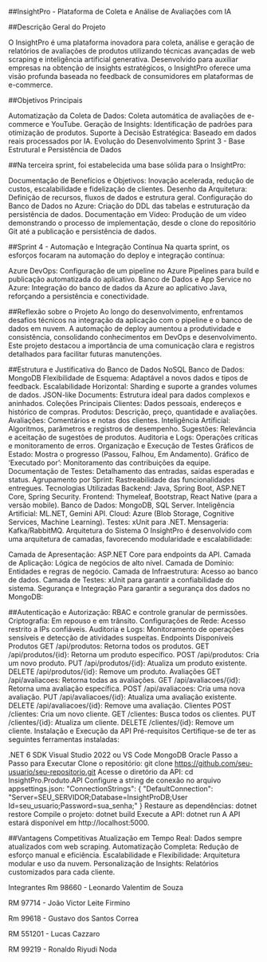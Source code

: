 ##InsightPro - Plataforma de Coleta e Análise de Avaliações com IA

##Descrição Geral do Projeto

O InsightPro é uma plataforma inovadora para coleta, análise e geração de relatórios de avaliações de produtos utilizando técnicas avançadas de web scraping e inteligência artificial generativa. Desenvolvido para auxiliar empresas na obtenção de insights estratégicos, o InsightPro oferece uma visão profunda baseada no feedback de consumidores em plataformas de e-commerce.

##Objetivos Principais

Automatização da Coleta de Dados: Coleta automática de avaliações de e-commerce e YouTube.
Geração de Insights: Identificação de padrões para otimização de produtos.
Suporte à Decisão Estratégica: Baseado em dados reais processados por IA.
Evolução do Desenvolvimento
Sprint 3 - Base Estrutural e Persistência de Dados

##Na terceira sprint, foi estabelecida uma base sólida para o InsightPro:

Documentação de Benefícios e Objetivos: Inovação acelerada, redução de custos, escalabilidade e fidelização de clientes.
Desenho da Arquitetura: Definição de recursos, fluxos de dados e estrutura geral.
Configuração do Banco de Dados no Azure: Criação do DDL das tabelas e estruturação da persistência de dados.
Documentação em Vídeo: Produção de um vídeo demonstrando o processo de implementação, desde o clone do repositório Git até a publicação e persistência de dados.

##Sprint 4 - Automação e Integração Contínua
Na quarta sprint, os esforços focaram na automação do deploy e integração contínua:

Azure DevOps: Configuração de um pipeline no Azure Pipelines para build e publicação automatizada do aplicativo.
Banco de Dados e App Service no Azure: Integração do banco de dados da Azure ao aplicativo Java, reforçando a persistência e conectividade.

##Reflexão sobre o Projeto
Ao longo do desenvolvimento, enfrentamos desafios técnicos na integração da aplicação com o pipeline e o banco de dados em nuvem. A automação de deploy aumentou a produtividade e consistência, consolidando conhecimentos em DevOps e desenvolvimento. Este projeto destacou a importância de uma comunicação clara e registros detalhados para facilitar futuras manutenções.

##Estrutura e Justificativa do Banco de Dados NoSQL
Banco de Dados: MongoDB
Flexibilidade de Esquema: Adaptável a novos dados e tipos de feedback.
Escalabilidade Horizontal: Sharding e suporte a grandes volumes de dados.
JSON-like Documents: Estrutura ideal para dados complexos e aninhados.
Coleções Principais
Clientes: Dados pessoais, endereços e histórico de compras.
Produtos: Descrição, preço, quantidade e avaliações.
Avaliações: Comentários e notas dos clientes.
Inteligência Artificial: Algoritmos, parâmetros e registros de desempenho.
Sugestões: Relevância e aceitação de sugestões de produtos.
Auditoria e Logs: Operações críticas e monitoramento de erros.
Organização e Execução de Testes
Gráficos de Estado: Mostra o progresso (Passou, Falhou, Em Andamento).
Gráfico de ‘Executado por’: Monitoramento das contribuições da equipe.
Documentação de Testes: Detalhamento das entradas, saídas esperadas e status.
Agrupamento por Sprint: Rastreabilidade das funcionalidades entregues.
Tecnologias Utilizadas
Backend: Java, Spring Boot, ASP.NET Core, Spring Security.
Frontend: Thymeleaf, Bootstrap, React Native (para a versão mobile).
Banco de Dados: MongoDB, SQL Server.
Inteligência Artificial: ML.NET, Gemini API.
Cloud: Azure (Blob Storage, Cognitive Services, Machine Learning).
Testes: xUnit para .NET.
Mensageria: Kafka/RabbitMQ.
Arquitetura do Sistema
O InsightPro é desenvolvido com uma arquitetura de camadas, favorecendo modularidade e escalabilidade:

Camada de Apresentação: ASP.NET Core para endpoints da API.
Camada de Aplicação: Lógica de negócios de alto nível.
Camada de Domínio: Entidades e regras de negócio.
Camada de Infraestrutura: Acesso ao banco de dados.
Camada de Testes: xUnit para garantir a confiabilidade do sistema.
Segurança e Integração
Para garantir a segurança dos dados no MongoDB:

##Autenticação e Autorização: RBAC e controle granular de permissões.
Criptografia: Em repouso e em trânsito.
Configurações de Rede: Acesso restrito a IPs confiáveis.
Auditoria e Logs: Monitoramento de operações sensíveis e detecção de atividades suspeitas.
Endpoints Disponíveis
Produtos
GET /api/produtos: Retorna todos os produtos.
GET /api/produtos/{id}: Retorna um produto específico.
POST /api/produtos: Cria um novo produto.
PUT /api/produtos/{id}: Atualiza um produto existente.
DELETE /api/produtos/{id}: Remove um produto.
Avaliações
GET /api/avaliacoes: Retorna todas as avaliações.
GET /api/avaliacoes/{id}: Retorna uma avaliação específica.
POST /api/avaliacoes: Cria uma nova avaliação.
PUT /api/avaliacoes/{id}: Atualiza uma avaliação existente.
DELETE /api/avaliacoes/{id}: Remove uma avaliação.
Clientes
POST /clientes: Cria um novo cliente.
GET /clientes: Busca todos os clientes.
PUT /clientes/{id}: Atualiza um cliente.
DELETE /clientes/{id}: Remove um cliente.
Instalação e Execução da API
Pré-requisitos
Certifique-se de ter as seguintes ferramentas instaladas:

.NET 6 SDK
Visual Studio 2022 ou VS Code
MongoDB
Oracle
Passo a Passo para Executar
Clone o repositório:
git clone https://github.com/seu-usuario/seu-repositorio.git
Acesse o diretório da API:
cd InsightPro.Produto.API
Configure a string de conexão no arquivo appsettings.json:
"ConnectionStrings": {
  "DefaultConnection": "Server=SEU_SERVIDOR;Database=InsightProDB;User Id=seu_usuario;Password=sua_senha;"
}
Restaure as dependências:
dotnet restore
Compile o projeto:
dotnet build
Execute a API:
dotnet run
A API estará disponível em http://localhost:5000.

##Vantagens Competitivas
Atualização em Tempo Real: Dados sempre atualizados com web scraping.
Automatização Completa: Redução de esforço manual e eficiência.
Escalabilidade e Flexibilidade: Arquitetura modular e uso da nuvem.
Personalização de Insights: Relatórios customizados para cada cliente.

Integrantes
Rm 98660 - Leonardo Valentim de Souza

RM 97714 - João Victor Leite Firmino

Rm 99618 - Gustavo dos Santos Correa

RM 551201 - Lucas Cazzaro

RM 99219 - Ronaldo Riyudi Noda
